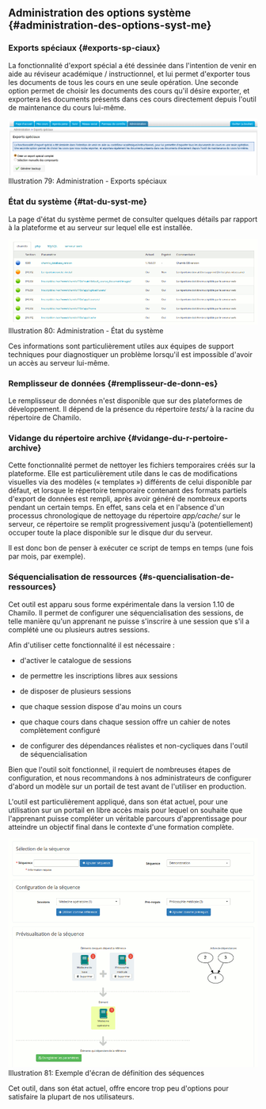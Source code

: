 ## Administration des options système {#administration-des-options-syst-me}

### Exports spéciaux {#exports-sp-ciaux}

La fonctionnalité d&#039;export spécial a été dessinée dans l&#039;intention de venir en aide au réviseur académique / instructionnel, et lui permet d&#039;exporter tous les documents de tous les cours en une seule opération. Une seconde option permet de choisir les documents des cours qu&#039;il désire exporter, et exportera les documents présents dans ces cours directement depuis l&#039;outil de maintenance du cours lui-même.

![](../assets/export-speciaux.png)Illustration 79: Administration - Exports spéciaux

### État du système {#tat-du-syst-me}

La page d&#039;état du système permet de consulter quelques détails par rapport à la plateforme et au serveur sur lequel elle est installée.

![](../assets/image33.png)Illustration 80: Administration - État du système

Ces informations sont particulièrement utiles aux équipes de support techniques pour diagnostiquer un problème lorsqu&#039;il est impossible d&#039;avoir un accès au serveur lui-même.

### Remplisseur de données {#remplisseur-de-donn-es}

Le remplisseur de données n&#039;est disponible que sur des plateformes de développement. Il dépend de la présence du répertoire _tests/_ à la racine du répertoire de Chamilo.

### Vidange du répertoire archive {#vidange-du-r-pertoire-archive}

Cette fonctionnalité permet de nettoyer les fichiers temporaires créés sur la plateforme. Elle est particulièrement utile dans le cas de modifications visuelles via des modèles (« templates ») différents de celui disponible par défaut, et lorsque le répertoire temporaire contenant des formats partiels d&#039;export de données est rempli, après avoir généré de nombreux exports pendant un certain temps. En effet, sans cela et en l&#039;absence d&#039;un processus chronologique de nettoyage du répertoire _app/cache/_ sur le serveur, ce répertoire se remplit progressivement jusqu&#039;à (potentiellement) occuper toute la place disponible sur le disque dur du serveur.

Il est donc bon de penser à exécuter ce script de temps en temps (une fois par mois, par exemple).

### Séquencialisation de ressources {#s-quencialisation-de-ressources}

Cet outil est apparu sous forme expérimentale dans la version 1.10 de Chamilo. Il permet de configurer une séquencialisation des sessions, de telle manière qu&#039;un apprenant ne puisse s&#039;inscrire à une session que s&#039;il a complété une ou plusieurs autres sessions.

Afin d&#039;utiliser cette fonctionnalité il est nécessaire :

*   d&#039;activer le catalogue de sessions

*   de permettre les inscriptions libres aux sessions

*   de disposer de plusieurs sessions

*   que chaque session dispose d&#039;au moins un cours

*   que chaque cours dans chaque session offre un cahier de notes complètement configuré

*   de configurer des dépendances réalistes et non-cycliques dans l&#039;outil de séquencialisation

Bien que l&#039;outil soit fonctionnel, il requiert de nombreuses étapes de configuration, et nous recommandons à nos administrateurs de configurer d&#039;abord un modèle sur un portail de test avant de l&#039;utiliser en production.

L&#039;outil est particulièrement appliqué, dans son état actuel, pour une utilisation sur un portail en libre accès mais pour lequel on souhaite que l&#039;apprenant puisse compléter un véritable parcours d&#039;apprentissage pour atteindre un objectif final dans le contexte d&#039;une formation complète.

![](../assets/image34.png)Illustration 81: Exemple d&#039;écran de définition des séquences

Cet outil, dans son état actuel, offre encore trop peu d&#039;options pour satisfaire la plupart de nos utilisateurs.